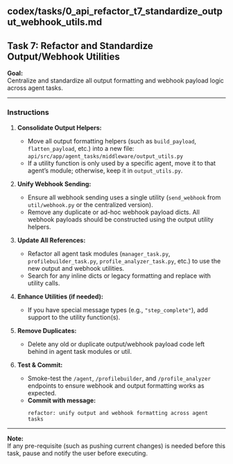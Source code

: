 ## codex/tasks/0_api_refactor_t7_standardize_output_webhook_utils.md

## Task 7: Refactor and Standardize Output/Webhook Utilities

**Goal:**  
Centralize and standardize all output formatting and webhook payload logic across agent tasks.

---

### Instructions

1. **Consolidate Output Helpers:**
   - Move all output formatting helpers (such as `build_payload`, `flatten_payload`, etc.) into a new file:  
     `api/src/app/agent_tasks/middleware/output_utils.py`
   - If a utility function is only used by a specific agent, move it to that agent’s module; otherwise, keep it in `output_utils.py`.

2. **Unify Webhook Sending:**
   - Ensure all webhook sending uses a single utility (`send_webhook` from `util/webhook.py` or the centralized version).
   - Remove any duplicate or ad-hoc webhook payload dicts. All webhook payloads should be constructed using the output utility helpers.

3. **Update All References:**
   - Refactor all agent task modules (`manager_task.py`, `profilebuilder_task.py`, `profile_analyzer_task.py`, etc.) to use the new output and webhook utilities.
   - Search for any inline dicts or legacy formatting and replace with utility calls.

4. **Enhance Utilities (if needed):**
   - If you have special message types (e.g., `"step_complete"`), add support to the utility function(s).

5. **Remove Duplicates:**
   - Delete any old or duplicate output/webhook payload code left behind in agent task modules or util.

6. **Test & Commit:**
   - Smoke-test the `/agent`, `/profilebuilder`, and `/profile_analyzer` endpoints to ensure webhook and output formatting works as expected.
   - **Commit with message:**  
     ```
     refactor: unify output and webhook formatting across agent tasks
     ```

---

**Note:**  
If any pre-requisite (such as pushing current changes) is needed before this task, pause and notify the user before executing.